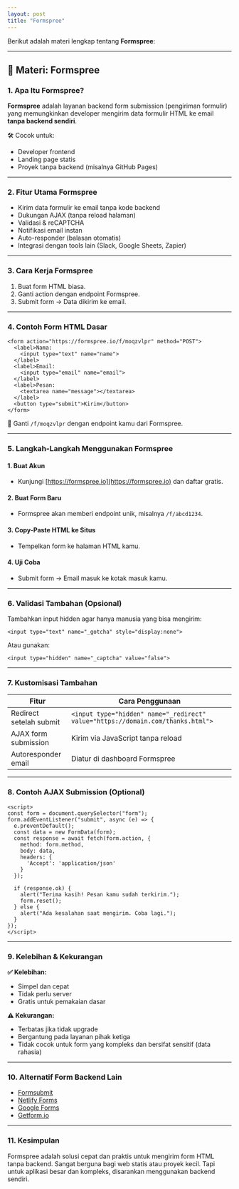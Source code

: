 ```yaml
---
layout: post
title: "Formspree"
---
```


Berikut adalah materi lengkap tentang **Formspree**:

---

## 📩 Materi: Formspree

### 1. **Apa Itu Formspree?**

**Formspree** adalah layanan backend form submission (pengiriman formulir) yang memungkinkan developer mengirim data formulir HTML ke email **tanpa backend sendiri**.

🛠 Cocok untuk:

* Developer frontend
* Landing page statis
* Proyek tanpa backend (misalnya GitHub Pages)

---

### 2. **Fitur Utama Formspree**

* Kirim data formulir ke email tanpa kode backend
* Dukungan AJAX (tanpa reload halaman)
* Validasi & reCAPTCHA
* Notifikasi email instan
* Auto-responder (balasan otomatis)
* Integrasi dengan tools lain (Slack, Google Sheets, Zapier)

---

### 3. **Cara Kerja Formspree**

1. Buat form HTML biasa.
2. Ganti action dengan endpoint Formspree.
3. Submit form → Data dikirim ke email.

---

### 4. **Contoh Form HTML Dasar**

```
<form action="https://formspree.io/f/moqzvlpr" method="POST">
  <label>Nama:
    <input type="text" name="name">
  </label>
  <label>Email:
    <input type="email" name="email">
  </label>
  <label>Pesan:
    <textarea name="message"></textarea>
  </label>
  <button type="submit">Kirim</button>
</form>
```

📝 Ganti `/f/moqzvlpr` dengan endpoint kamu dari Formspree.

---

### 5. **Langkah-Langkah Menggunakan Formspree**

#### 1. **Buat Akun**

* Kunjungi [https://formspree.io](https://formspree.io) dan daftar gratis.

#### 2. **Buat Form Baru**

* Formspree akan memberi endpoint unik, misalnya `/f/abcd1234`.

#### 3. **Copy-Paste HTML ke Situs**

* Tempelkan form ke halaman HTML kamu.

#### 4. **Uji Coba**

* Submit form → Email masuk ke kotak masuk kamu.

---

### 6. **Validasi Tambahan (Opsional)**

Tambahkan input hidden agar hanya manusia yang bisa mengirim:

```
<input type="text" name="_gotcha" style="display:none">
```

Atau gunakan:

```
<input type="hidden" name="_captcha" value="false">
```

---

### 7. **Kustomisasi Tambahan**

| Fitur                   | Cara Penggunaan                                                                 |
| ----------------------- | ------------------------------------------------------------------------------- |
| Redirect setelah submit | `<input type="hidden" name="_redirect" value="https://domain.com/thanks.html">` |
| AJAX form submission    | Kirim via JavaScript tanpa reload                                               |
| Autoresponder email     | Diatur di dashboard Formspree                                                   |

---

### 8. **Contoh AJAX Submission (Optional)**

```
<script>
const form = document.querySelector("form");
form.addEventListener("submit", async (e) => {
  e.preventDefault();
  const data = new FormData(form);
  const response = await fetch(form.action, {
    method: form.method,
    body: data,
    headers: {
      'Accept': 'application/json'
    }
  });

  if (response.ok) {
    alert("Terima kasih! Pesan kamu sudah terkirim.");
    form.reset();
  } else {
    alert("Ada kesalahan saat mengirim. Coba lagi.");
  }
});
</script>
```

---

### 9. **Kelebihan & Kekurangan**

**✅ Kelebihan:**

* Simpel dan cepat
* Tidak perlu server
* Gratis untuk pemakaian dasar

**⚠️ Kekurangan:**

* Terbatas jika tidak upgrade
* Bergantung pada layanan pihak ketiga
* Tidak cocok untuk form yang kompleks dan bersifat sensitif (data rahasia)

---

### 10. **Alternatif Form Backend Lain**

* [Formsubmit](https://formsubmit.co)
* [Netlify Forms](https://www.netlify.com/products/forms/)
* [Google Forms](https://forms.google.com)
* [Getform.io](https://getform.io)

---

### 11. **Kesimpulan**

Formspree adalah solusi cepat dan praktis untuk mengirim form HTML tanpa backend. Sangat berguna bagi web statis atau proyek kecil. Tapi untuk aplikasi besar dan kompleks, disarankan menggunakan backend sendiri.


